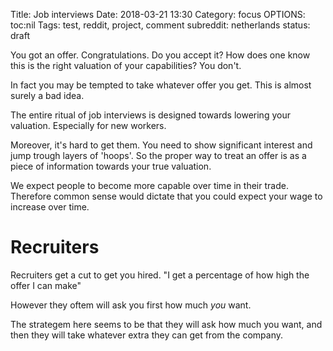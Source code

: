 Title: Job interviews
Date: 2018-03-21 13:30
Category: focus
OPTIONS: toc:nil
Tags: test, reddit, project, comment
subreddit: netherlands
status: draft


You got an offer. Congratulations.
Do you accept it?
How does one know this is the right valuation of your capabilities?
You don't.


In fact you may be tempted to take whatever offer you get.
This is almost surely a bad idea.


The entire ritual of job interviews is designed towards lowering your valuation.
Especially for new workers.


Moreover, it's hard to get them.
You need to show significant interest and jump trough layers of 'hoops'.
So the proper way to treat an offer is as a piece of information towards your
true valuation.



We expect people to become more capable over time in their trade.
Therefore common sense would dictate that you could expect your wage to increase
over time.


# Recruiters
Recruiters get a cut to get you hired. "I get a percentage of how high the offer I can make"

However they oftem will ask you first how much *you* want.

The strategem here seems to be that they will ask how much you want, and then
they will take whatever extra they can get from the company.


